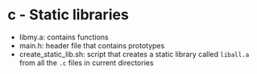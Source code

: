 # c - Static libraries
 - libmy.a: contains functions
 - main.h:  header file that contains prototypes
 - create_static_lib.sh: script that creates a static library called `liball.a` from all the `.c` files in current directories
